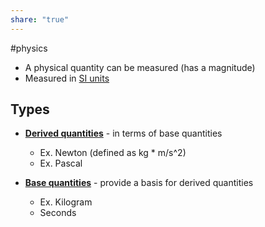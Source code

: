 ```yaml
---
share: "true"
---
```

#physics

- A physical quantity can be measured (has a magnitude)
- Measured in [SI units](SI%20units)
## Types

- **[Derived quantities](Derived%20units.md)** - in terms of base quantities
	- Ex. Newton (defined as kg * m/s^2)
	- Ex. Pascal
	
- **[Base quantities](SI%20units.md)** - provide a basis for derived quantities
	- Ex. Kilogram
	- Seconds




